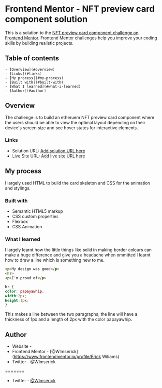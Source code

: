 # Frontend Mentor - NFT preview card component solution
This is a solution to the [NFT preview card component challenge on Frontend Mentor](https://www.frontendmentor.io/challenges/nft-preview-card-component-SbdUL_w0U). Frontend Mentor challenges help you improve your coding skills by building realistic projects. 

## Table of contents
	- [Overview](#overview)
  	- [Links](#links)
	- [My process](#my-process)
  	- [Built with](#built-with)
  	- [What I learned](#what-i-learned)
	- [Author](#author)


## Overview
The challenge is to build an etheruem NFT preview card component where the users should be able to view the optimal layout depending on their device's screen size and see hover states for interactive elements.

### Links

- Solution URL: [Add solution URL here](https://your-solution-url.com)
- Live Site URL: [Add live site URL here](https://your-live-site-url.com)

## My process

I largely used HTML to build the card skeleton and CSS for the animation and stylings.

### Built with

- Semantic HTML5 markup
- CSS custom properties
- Flexbox
- CSS Animation

### What I learned
I largely learnt how the little things like solid in making border colours can make a huge difference and give you a headache when ommitted
I learnt how to draw a line which is something new to me.

```html
<p>My design was good</p>
<hr>
<p>I'm proud of</p>
```
```css
hr {
color: papayawhip;
width:2px;
height:1px;
}
```
This makes a line between the two paragraphs, the line will have a thickness of 1px and a length of 2px with the color papayawhip.

## Author

- Website -
- Frontend Mentor - [@Wlmserick](https://www.frontendmentor.io/profile/Erick Wiliams)
- Twitter - @Wlmserick


=======
- Twitter - [@Wlmserick](https://www.twitter.com/Wlmserick)


